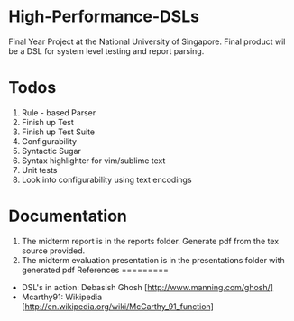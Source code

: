 High-Performance-DSLs
=====================

Final Year Project at the National University of Singapore. Final product wil be a DSL for system level testing and report parsing.

Todos
=====

1. Rule - based Parser
2. Finish up Test
3. Finish up Test Suite
4. Configurability
5. Syntactic Sugar
6. Syntax highlighter for vim/sublime text
7. Unit tests
8. Look into configurability using text encodings

Documentation
=============

1. The midterm report is in the reports folder. Generate pdf from the tex source provided.
2. The midterm evaluation presentation is in the presentations folder with generated pdf
References
=========

* DSL's in action: Debasish Ghosh [http://www.manning.com/ghosh/]
* Mcarthy91: Wikipedia [http://en.wikipedia.org/wiki/McCarthy_91_function]
